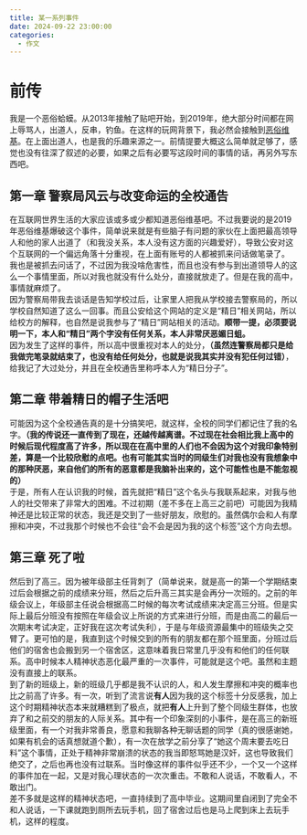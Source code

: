 ```yaml
---
title: 某一系列事件
date: 2024-09-22 23:00:00
categories:
  - 作文
---
```


# 前传


我是一个恶俗蛤蟆。从2013年接触了贴吧开始，到2019年，绝大部分时间都在网上辱骂人，出道人，反串，钓鱼。在这样的玩网背景下，我必然会接触到[恶俗维基](https://zh.wikipedia.org/zh-hans/%E6%83%A1%E4%BF%97%E7%B6%AD%E5%9F%BA)。在上面出道人，也是我的乐趣来源之一。前情提要大概这么简单就足够了，感觉也没有往深了叙述的必要，如果之后有必要写这段时间的事情的话，再另外写东西吧。

## 第一章 警察局风云与改变命运的全校通告

在互联网世界生活的大家应该或多或少都知道恶俗维基吧。不过我要说的是2019年恶俗维基爆破这个事件，简单说来就是有些脑子有问题的家伙在上面把最高领导人和他的家人出道了（和我没关系，本人没有这方面的兴趣爱好），导致公安对这个互联网的一个偏远角落十分重视，在上面有账号的人都被抓来问话做笔录了。<br>
我也是被抓去问话了，不过因为我没啥危害性，而且也没有参与到出道领导人的这么一个事情里面，所以对我也就没有什么处分，直接就放走了。但是在我的高中，事情就麻烦了。<br>
因为警察局带我去谈话是告知学校过后，让家里人把我从学校接去警察局的，所以学校自然知道了这么一回事。而且公安给这个网站的定义是“精日”相关网站，所以给校方的解释，也自然是说我参与了“精日”网站相关的活动。**顺带一提，必须要说明一下，本人和“精日”两个字没有任何关系，本人非常厌恶媚日蛆。**<br>
因为发生了这样的事件，所以高中很重视对本人的处分，**（虽然连警察局都只是给我做完笔录就结束了，也没有给任何处分，也就是说我其实并没有犯任何过错）**，给我记了大过处分，并且在全校通告里称呼本人为“精日分子”。

## 第二章 带着精日的帽子生活吧

可能因为这个全校通告真的是十分搞笑吧，就这样，全校的同学们都记住了我的名字。**（我的传说还一直传到了现在，还越传越离谱。不过现在社会相比我上高中的时候后现代程度高了许多，所以现在在高中里的人们也不会因为这个对我印象特别差，算是一个比较欣慰的点吧。也有可能其实当时的同级生们对我也没有我想象中的那种厌恶，来自他们的所有的恶意都是我脑补出来的，这个可能性也是不能忽视的）**<br>
于是，所有人在认识我的时候，首先就把“精日”这个名头与我联系起来，对我与他人的社交带来了非常大的困难。不过初期（差不多在上高三之前吧）可能因为我精神还是比较正常的状态，我还是交到了一些好朋友，欣慰的。虽然偶尔会和人有摩擦和冲突，不过我那个时候也不会往“会不会是因为我的这个标签”这个方向去想。<br>

## 第三章 死了啦

然后到了高三。因为被年级部主任背刺了（简单说来，就是高一的第一个学期结束过后会根据之前的成绩来分班，然后之后升高三其实是会再分一次班的。之前的年级会议上，年级部主任说会根据高二时候的每次考试成绩来决定高三分班。但是实际上最后分班没有按照在年级会议上所说的方式来进行分班，而是由高二的最后一次期末考试决定，正好我在这次考试失利），于是与年级资源最集中的班级失之交臂了。更可怕的是，我直到这个时候交到的所有的朋友都在那个班里面，分班过后他们的宿舍也会搬到另一个宿舍区，这意味着我日常里几乎没有和他们的任何联系。高中时候本人精神状态恶化最严重的一次事件，可能就是这个吧。虽然和主题没有直接上的联系。<br>
到了新的班级上，新的班级几乎都是我不认识的人，和人发生摩擦和冲突的概率也比之前高了许多。有一次，听到了流言说**有人**因为我的这个标签十分反感我，加上这个时期精神状态本来就糟糕到了极点，就把**有人**上升到了整个同级生群体，也放弃了和之前交的朋友的人际关系。其中有一个印象深刻的小事件，是在高三的新班级里面，有一个对我非常善良，愿意和我聊各种无聊话题的同学（真的很感谢她，如果有机会的话真想就道个歉），有一次在放学之前分享了“她这个周末要去吃日料”这个事情，正处于精神非常崩溃的状态的我当即怒骂她是汉奸，这也导致我们绝交了，之后也再也没有过联系。当时像这样的事件似乎还不少，一个又一个这样的事件加在一起，又是对我心理状态的一次次重击。不敢和人说话，不敢看人，不敢出门。<br>
差不多就是这样的精神状态吧，一直持续到了高中毕业。这期间里自闭到了完全不和人说话，一下课就跑到厕所去玩手机，回了宿舍过后也是马上爬到床上去玩手机，这样的程度。<br>
